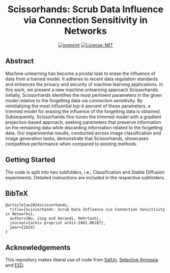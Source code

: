 <div align="center">

# Scissorhands: Scrub Data Influence via Connection Sensitivity in Networks

[![preprint](https://img.shields.io/static/v1?label=arXiv&message=2301.11308&color=B31B1B)](https://arxiv.org/abs/2401.06187)
[![License: MIT](https://img.shields.io/badge/License-MIT-yellow.svg)](https://opensource.org/licenses/MIT)

</div>


## Abstract
Machine unlearning has become a pivotal task to erase the influence of data from a trained model. It adheres to recent data regulation standards and enhances the privacy and security of machine learning applications. In this work, we present a new machine unlearning approach Scissorhands. Initially, Scissorhands identifies the most pertinent parameters in the given model relative to the forgetting data via connection sensitivity. By reinitializing the most influential top-k percent of these parameters, a trimmed model for erasing the influence of the forgetting data is obtained. Subsequently, Scissorhands fine-tunes the trimmed model with a gradient projection-based approach, seeking parameters that preserve information on the remaining data while discarding information related to the forgetting data. Our experimental results, conducted across image classification and image generation tasks, demonstrate that Scissorhands, showcases competitive performance when compared to existing methods.

## Getting Started
The code is split into two subfolders, i.e., Classification and Stable Diffusion experiments. Detailed instructions are included in the respective subfolders.

## BibTeX
```
@article{wu2024scissorhands,
  title={Scissorhands: Scrub Data Influence via Connection Sensitivity in Networks},
  author={Wu, Jing and Harandi, Mehrtash},
  journal={arXiv preprint arXiv:2401.06187},
  year={2024}
}
```
## Acknowledgements
This repository makes liberal use of code from [SalUn](https://github.com/OPTML-Group/Unlearn-Saliency), [Selective Amnesia](https://github.com/clear-nus/selective-amnesia) and [ESD](https://github.com/rohitgandikota/erasing/tree/main).
